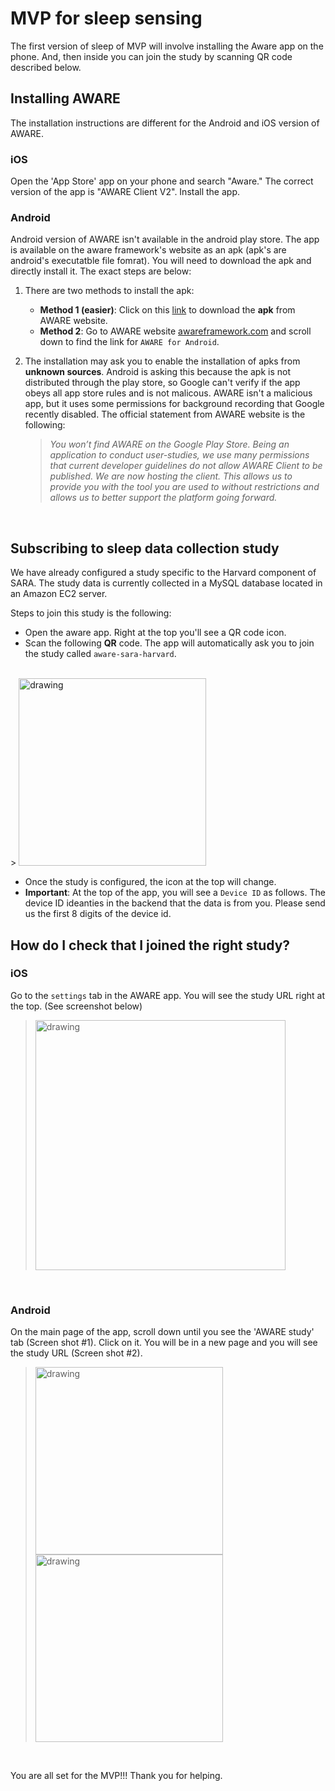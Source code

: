 # MVP for sleep sensing

The first version of sleep of MVP will involve installing the Aware app on the phone. And, then inside you can join the study by scanning QR code described below.




## Installing AWARE

The installation instructions are different for the Android and iOS version of AWARE. 


### iOS
Open the 'App Store' app on your phone and search "Aware." The correct version of the app is "AWARE Client V2". Install the app.  


### Android
Android version of AWARE isn't available in the android play store. The app is available on the aware framework's website as an apk (apk's are android's executatble file fomrat). You will need to download the apk and directly install it. The exact steps are below:

1. There are two methods to install the apk: 

     
     - **Method 1 (easier)**: Click on this [link](http://jenkins.awareframework.com/job/com.aware.phone/lastSuccessfulBuild/artifact/aware-phone/build/outputs/apk/release/aware-phone-armeabi-release.apk) to download the **apk** from AWARE website. 
     - **Method 2**: Go to AWARE website [awareframework.com](https://awareframework.com/) and scroll down to find the link for `AWARE for Android`.  

2. The installation may ask you to enable the installation of apks from **unknown sources**. Android is asking this because the apk is not distributed through the play store, so Google can't verify if the app obeys all app store rules and is not malicous. AWARE isn't a malicious app, but it uses some permissions for background recording that Google recently disabled. The official statement from AWARE website is the following:

    > *You won’t find AWARE on the Google Play Store. Being an application to conduct user-studies, we use many permissions that current developer guidelines do not allow AWARE Client to be published. We are now hosting the client. This allows us to provide you with the tool you are used to without restrictions and allows us to better support the platform going forward.*


<br>

## Subscribing to sleep data collection study
We have already configured a study specific to the Harvard component of SARA. The study data is currently collected in a MySQL database located in an Amazon EC2 server.

Steps to join this study is the following:
- Open the aware app. Right at the top you'll see a QR code icon.
- Scan the following **QR** code. The app will automatically ask you to join the study called `aware-sara-harvard`.
<br>
> <img src="https://temp-files-for-mash.s3.amazonaws.com/aware-harvard-qr-code.png" alt="drawing" width="300"/>
<br>

- Once the study is configured, the icon at the top will change. 
- **Important**: At the top of the app, you will see a `Device ID` as follows. The device ID ideanties in the backend that the data is from you. Please send us the first 8 digits of the device id.


## How do I check that I joined the right study?

### iOS 
Go to the `settings` tab in the AWARE app. You will see the study URL right at the top. (See screenshot below)
<br>
> <img src="https://temp-files-for-mash.s3.amazonaws.com/aware-study-ios-successful-study.jpg" alt="drawing" width="400"/>
<br>

### Android 
On the main page of the app, scroll down until you see the 'AWARE study' tab (Screen shot #1). Click on it. You will be in a new page and you will see the study URL (Screen shot #2). 
<br>
> <img src="https://temp-files-for-mash.s3.amazonaws.com/aware-study-android-successful-study-1.png" alt="drawing" width="300"/>
> <img src="https://temp-files-for-mash.s3.amazonaws.com/aware-study-android-successful-study-2.png" alt="drawing" width="300"/>
<br>

You are all set for the MVP!!! Thank you for helping.







